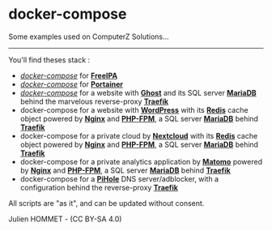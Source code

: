 # docker-compose

Some examples used on ComputerZ Solutions...

----

You'll find theses stack :

- [*docker-compose*](<https://github.com/Mettmett/docker-compose/tree/master/freeipa>) for [**FreeIPA**](<https://www.freeipa.org/page/Main_Page>)
- [*docker-compose*](<https://github.com/Mettmett/docker-compose/tree/master/portainer>) for [**Portainer**](<https://www.portainer.io/>)
- [*docker-compose*](<https://github.com/Mettmett/docker-compose/tree/master/traefik-ghost-sql>) for a website with [**Ghost**](<https://ghost.org/>) and its SQL server [**MariaDB**](<https://mariadb.org/>) behind the marvelous reverse-proxy [**Traefik**](<https://containo.us/traefik/>)
- docker-compose for a website with [**WordPress**](<https://github.com/Mettmett/docker-compose/tree/master/traefik-nginx-wordpress-sql-redis>) with its [**Redis**](<https://redis.io/>) cache object powered by [**Nginx**](<https://www.nginx.com/>) and [**PHP-FPM**](<https://www.php.net/manual/fr/install.fpm.php>), a SQL server [**MariaDB**](<https://mariadb.org/>) behind [**Traefik**](<https://containo.us/traefik/>)
- docker-compose for a private cloud by [**Nextcloud**](<https://github.com/Mettmett/docker-compose/tree/master/traefik-nginx-nextcloud-sql-redis>) with its [**Redis**](<https://redis.io/>) cache object powered by [**Nginx**](<https://www.nginx.com/>) and [**PHP-FPM**](<https://www.php.net/manual/fr/install.fpm.php>), a SQL server [**MariaDB**](<https://mariadb.org/>) behind [**Traefik**](<https://containo.us/traefik/>)
- docker-compose for a private analytics application by [**Matomo**](<https://github.com/Mettmett/docker-compose/tree/master/traefik-nginx-matomo-sql>) powered by [**Nginx**](<https://www.nginx.com/>) and [**PHP-FPM**](<https://www.php.net/manual/fr/install.fpm.php>), a SQL server [**MariaDB**](<https://mariadb.org/>) behind [**Traefik**](<https://containo.us/traefik/>)
- docker-compose for a [**PiHole**](<https://github.com/Mettmett/docker-compose/tree/master/traefik-pihole>) DNS server/adblocker, with a configuration behind the reverse-proxy [**Traefik**](<https://containo.us/traefik/>)

All scripts are "as it", and can be updated without consent.

Julien HOMMET - (CC BY-SA 4.0)
